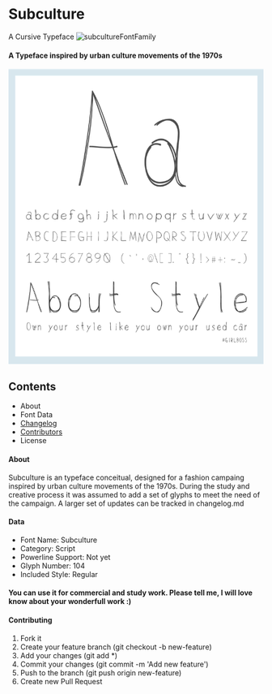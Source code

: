 # Subculture

A Cursive Typeface
![subcultureFontFamily](https://img.shields.io/badge/Version-v1.0.0-blue.svg?style=flat)

#### A Typeface inspired by urban culture movements of the 1970s

![subculture font](/font/subcultuer_font_sample.png)

## Contents
+ About
+ Font Data
+ [Changelog](CHANGELOG.md)
+ [Contributors](CONTRIBUTORS.md)
+ License

#### About
Subculture is an typeface conceitual, designed for a fashion campaing inspired by urban culture movements of the 1970s. During the study and creative process it was assumed to add a set of glyphs to meet the need of the campaign. A larger set of updates can be tracked in changelog.md

#### Data
+ Font Name: Subculture
+ Category: Script
+ Powerline Support: Not yet
+ Glyph Number: 104
+ Included Style: Regular

#### You can use it for commercial and study work. Please tell me, I will love know about your wonderfull work :)

#### Contributing
1. Fork it
2. Create your feature branch (git checkout -b new-feature)
3. Add your changes (git add *)
4. Commit your changes (git commit -m 'Add new feature')
5. Push to the branch (git push origin new-feature)
6. Create new Pull Request
